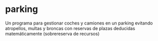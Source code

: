 # parking
Un programa para gestionar coches y camiones en un parking evitando atropellos, multas y broncas con reservas de plazas deducidas matemáticamente (sobrereserva de recursos)
